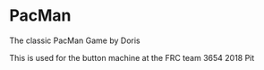 # PacMan
The classic PacMan Game by Doris

This is used for the button machine at the FRC team 3654 2018 Pit
